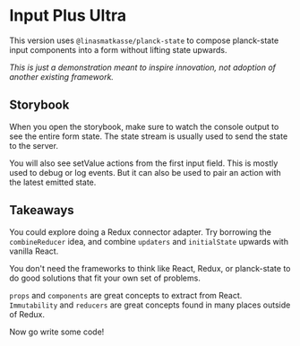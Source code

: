 # Input Plus Ultra
This version uses `@linasmatkasse/planck-state` to compose planck-state input components into a form without lifting state upwards.

_This is just a demonstration meant to inspire innovation, not adoption of another existing framework._

## Storybook
When you open the storybook, make sure to watch the console output to see the entire form state. The state stream is usually used to send the state to the server.

You will also see setValue actions from the first input field. This is mostly used to debug or log events. But it can also be used to pair an action with the latest emitted state.

## Takeaways
You could explore doing a Redux connector adapter.
Try borrowing the `combineReducer` idea, and combine `updaters` and `initialState` upwards with vanilla React.

You don't need the frameworks to think like React, Redux, or planck-state to do good solutions that fit your own set of problems.

`props` and `components` are great concepts to extract from React.
`Immutability` and `reducers` are great concepts found in many places outside of Redux.

Now go write some code!
